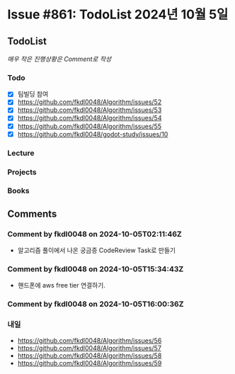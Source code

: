# Issue #861: TodoList 2024년 10월 5일

## TodoList

*매우 작은 진행상황은 Comment로 작성*

### Todo  

- [x] 팀빌딩 참여
- [x] https://github.com/fkdl0048/Algorithm/issues/52
- [x] https://github.com/fkdl0048/Algorithm/issues/53
- [x] https://github.com/fkdl0048/Algorithm/issues/54
- [x] https://github.com/fkdl0048/Algorithm/issues/55
- [x] https://github.com/fkdl0048/godot-study/issues/10

### Lecture

### Projects

### Books


## Comments

### Comment by fkdl0048 on 2024-10-05T02:11:46Z

- 알고리즘 풀이에서 나온 궁금증 CodeReview Task로 만들기

### Comment by fkdl0048 on 2024-10-05T15:34:43Z

- 핸드폰에 aws free tier 연결하기.

### Comment by fkdl0048 on 2024-10-05T16:00:36Z

### 내일

- https://github.com/fkdl0048/Algorithm/issues/56
- https://github.com/fkdl0048/Algorithm/issues/57
- https://github.com/fkdl0048/Algorithm/issues/58
- https://github.com/fkdl0048/Algorithm/issues/59

